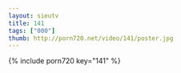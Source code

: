 ```yaml
--- 
layout: sieutv
title: 141
tags: ["000"]
thumb: http://porn720.net/video/141/poster.jpg
---
```

{% include porn720 key="141" %} 
